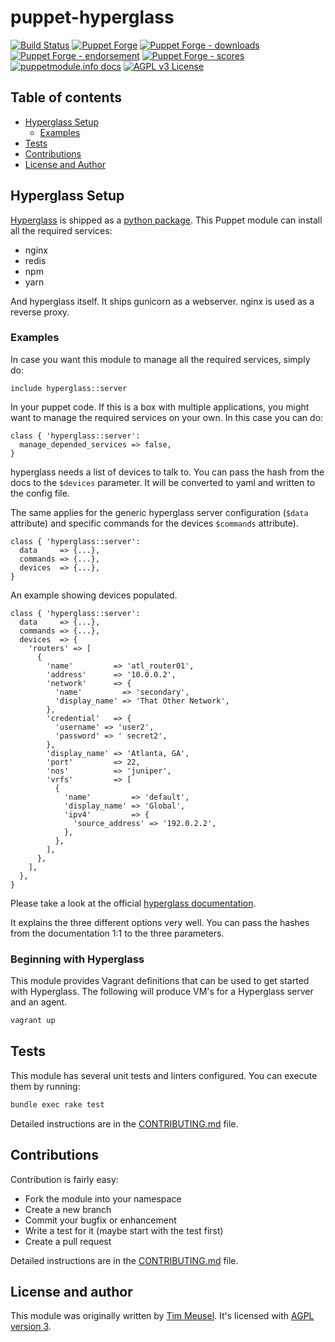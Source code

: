 # puppet-hyperglass

[![Build Status](https://travis-ci.com/voxpupuli/puppet-hyperglass.svg?branch=master)](https://travis-ci.com/voxpupuli/puppet-hyperglass)
[![Puppet Forge](https://img.shields.io/puppetforge/v/puppet/hyperglass.svg)](https://forge.puppetlabs.com/puppet/hyperglass)
[![Puppet Forge - downloads](https://img.shields.io/puppetforge/dt/puppet/hyperglass.svg)](https://forge.puppetlabs.com/puppet/hyperglass)
[![Puppet Forge - endorsement](https://img.shields.io/puppetforge/e/puppet/hyperglass.svg)](https://forge.puppetlabs.com/puppet/hyperglass)
[![Puppet Forge - scores](https://img.shields.io/puppetforge/f/puppet/hyperglass.svg)](https://forge.puppetlabs.com/puppet/hyperglass)
[![puppetmodule.info docs](http://www.puppetmodule.info/images/badge.png)](http://www.puppetmodule.info/m/puppet-hyperglass)
[![AGPL v3 License](https://img.shields.io/github/license/voxpupuli/puppet-hyperglass.svg)](LICENSE)

## Table of contents

* [Hyperglass Setup](#hyperglass-setup)
  * [Examples](#examples)
* [Tests](#tests)
* [Contributions](#contributions)
* [License and Author](#license-and-author)

## Hyperglass Setup

[Hyperglass](https://hyperglass.io/) is shipped as a
[python package](https://pypi.org/project/hyperglass/). This Puppet module
can install all the required services:

* nginx
* redis
* npm
* yarn

And hyperglass itself. It ships gunicorn as a webserver. nginx is used as a
reverse proxy.

### Examples

In case you want this module to manage all the required services, simply do:

```puppet
include hyperglass::server
````

In your puppet code. If this is a box with multiple applications, you might
want to manage the required services on your own. In this case you can do:

```puppet
class { 'hyperglass::server':
  manage_depended_services => false,
}
```

hyperglass needs a list of devices to talk to. You can pass the hash from
the docs to the `$devices` parameter. It will be converted to yaml and written
to the config file.

The same applies for the generic hyperglass server configuration (`$data`
attribute) and specific commands for the devices `$commands` attribute).

```puppet
class { 'hyperglass::server':
  data     => {...},
  commands => {...},
  devices  => {...},
}
```

An example showing devices populated.

```puppet
class { 'hyperglass::server':
  data     => {...},
  commands => {...},
  devices  => {
    'routers' => [
      {
        'name'         => 'atl_router01',
        'address'      => '10.0.0.2',
        'network'      => {
          'name'         => 'secondary',
          'display_name' => 'That Other Network',
        },
        'credential'   => {
          'username' => 'user2',
          'password' => ' secret2',
        },
        'display_name' => 'Atlanta, GA',
        'port'         => 22,
        'nos'          => 'juniper',
        'vrfs'         => [
          {
            'name'         => 'default',
            'display_name' => 'Global',
            'ipv4'         => {
              'source_address' => '192.0.2.2',
            },
          },
        ],
      },
    ],
  },
}
```

Please take a look at the official
[hyperglass documentation](https://hyperglass.io/docs/parameters).

It explains the three different options very well. You can pass the hashes
from the documentation 1:1 to the three parameters.

### Beginning with Hyperglass

This module provides Vagrant definitions that can be used to get started
with Hyperglass. The following will produce VM's for a Hyperglass server
and an agent.

```bash
vagrant up
```

## Tests

This module has several unit tests and linters configured. You can execute them
by running:

```sh
bundle exec rake test
```

Detailed instructions are in the [CONTRIBUTING.md](.github/CONTRIBUTING.md)
file.

## Contributions

Contribution is fairly easy:

* Fork the module into your namespace
* Create a new branch
* Commit your bugfix or enhancement
* Write a test for it (maybe start with the test first)
* Create a pull request

Detailed instructions are in the [CONTRIBUTING.md](.github/CONTRIBUTING.md)
file.

## License and author

This module was originally written by [Tim Meusel](https://github.com/bastelfreak).
It's licensed with [AGPL version 3](LICENSE).

